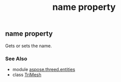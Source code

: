 ﻿---
title: name property
second_title: Aspose.3D for Python via .NET API References
description: 
type: docs
weight: 310
url: /python-net/aspose.threed.entities/trimesh/name/
is_root: false
---

## name property


Gets or sets the name.

### See Also
* module [aspose.threed.entities](../../)
* class [TriMesh](/3d/python-net/aspose.threed.entities/trimesh)
